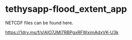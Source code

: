 # tethysapp-flood_extent_app

NETCDF files can be found here. 

https://1drv.ms/f/s!AlO7JMl7RBPgxRFWximAdxVK-U3k

